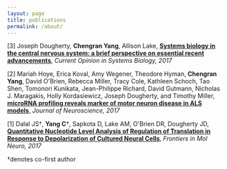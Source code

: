 ```yaml
---
layout: page
title: publications
permalink: /about/
---
```

  [3] Joseph Dougherty, __Chengran Yang__, Allison Lake, [__Systems biology in the central nervous system: a brief perspective on essential recent advancements__](http://www.sciencedirect.com/science/article/pii/S2452310017300355), _Current Opinion in Systems Biology, 2017_ 

  [2] Mariah Hoye, Erica Koval, Amy Wegener, Theodore Hyman, __Chengran Yang__, David O'Brien, Rebecca Miller, Tracy Cole, Kathleen Schoch, Tao Shen, Tomonori Kunikata, Jean-Philippe Richard, David Gutmann, Nicholas J. Maragakis, Holly Kordasiewicz, Joseph Dougherty, and Timothy Miller, [__microRNA profiling reveals marker of motor neuron disease in ALS models__](http://www.jneurosci.org/content/early/2017/04/17/JNEUROSCI.3582-16.2017), _Journal of Neuroscience, 2017_
  
  [1] Dalal JS†, __Yang C__†, Sapkota D, Lake AM, O'Brien DR, Dougherty JD, [__Quantitative Nucleotide Level Analysis of Regulation of Translation in Response to Depolarization of Cultured Neural Cells__](http://journal.frontiersin.org/article/10.3389/fnmol.2017.00009/full), _Frontiers in Mol Neuro, 2017_
  
  †denotes co-first author

  


